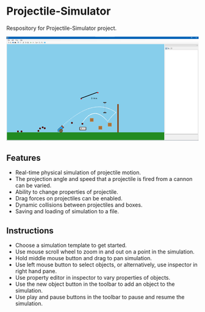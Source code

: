 # Projectile-Simulator
Respository for Projectile-Simulator project.

![Projectile simulator application](example.png)

## Features
* Real-time physical simulation of projectile motion.
* The projection angle and speed that a projectile is fired from a cannon can be varied.
* Ability to change properties of projectile.
* Drag forces on projectiles can be enabled.
* Dynamic collisions between projectiles and boxes.
* Saving and loading of simulation to a file.

## Instructions
* Choose a simulation template to get started.
* Use mouse scroll wheel to zoom in and out on a point in the simulation.
* Hold middle mouse button and drag to pan simulation.
* Use left mouse button to select objects, or alternatively, use inspector in right hand pane.
* Use property editor in inspector to vary properties of objects.
* Use the new object button in the toolbar to add an object to the simulation.
* Use play and pause buttons in the toolbar to pause and resume the simulation.
